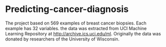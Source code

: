 # Predicting-cancer-diagnosis
The project based on 569 examples of breast cancer biopsies. Each example has 32 variables. the data was extracted from UCI Machine Learning Repository at http://archive.ics.uci.edu/ml. Originally the data was donated by researchers of the University of Wisconsin. 
